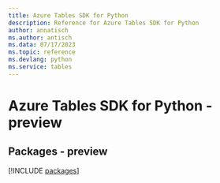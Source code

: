```yaml
---
title: Azure Tables SDK for Python
description: Reference for Azure Tables SDK for Python
author: annatisch
ms.author: antisch
ms.data: 07/17/2023
ms.topic: reference
ms.devlang: python
ms.service: tables
---
```

# Azure Tables SDK for Python - preview
## Packages - preview
[!INCLUDE [packages](tables-index.md)]